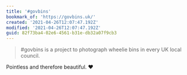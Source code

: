 ```yaml
---
title: '#govbins'
bookmark_of: 'https://govbins.uk/'
created: '2021-04-26T12:07:47.192Z'
modified: '2021-04-26T12:07:47.192Z'
guid: 82f73ba4-02e6-4561-b31e-db32a07f9cb3
---
```

> #govbins is a project to photograph wheelie bins in every UK local council.

Pointless and therefore beautiful. ❤️
